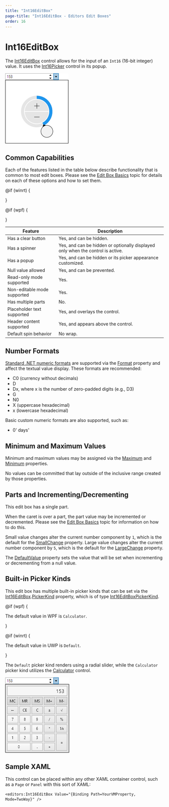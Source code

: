 ```yaml
---
title: "Int16EditBox"
page-title: "Int16EditBox - Editors Edit Boxes"
order: 16
---
```

# Int16EditBox

The [Int16EditBox](xref:@ActiproUIRoot.Controls.Editors.Int16EditBox) control allows for the input of an `Int16` (16-bit integer) value.  It uses the [Int16Picker](../pickers/int16picker.md) control in its popup.

![Screenshot](../images/int32editbox-opened.png)

## Common Capabilities

Each of the features listed in the table below describe functionality that is common to most edit boxes.  Please see the [Edit Box Basics](parteditboxbase.md) topic for details on each of these options and how to set them.

<table>
<thead>

<tr>
<th>Feature</th>
<th>Description</th>
</tr>

</thead>
<tbody>

@if (winrt) {
<tr>
<td>Has a clear button</td>
<td>Yes, and can be hidden.</td>
</tr>
}

@if (wpf) {
<tr>
<td>Has a spinner</td>
<td>Yes, and can be hidden or optionally displayed only when the control is active.</td>
</tr>
}

<tr>
<td>Has a popup</td>
<td>Yes, and can be hidden or its picker appearance customized.</td>
</tr>

<tr>
<td>Null value allowed</td>
<td>Yes, and can be prevented.</td>
</tr>

<tr>
<td>Read-only mode supported</td>
<td>Yes.</td>
</tr>

<tr>
<td>Non-editable mode supported</td>
<td>Yes.</td>
</tr>

<tr>
<td>Has multiple parts</td>
<td>No.</td>
</tr>

<tr>
<td>Placeholder text supported</td>
<td>Yes, and overlays the control.</td>
</tr>

<tr>
<td>Header content supported</td>
<td>Yes, and appears above the control.</td>
</tr>

<tr>
<td>Default spin behavior</td>
<td>No wrap.</td>
</tr>

</tbody>
</table>

## Number Formats

[Standard .NET numeric formats](https://docs.microsoft.com/en-us/dotnet/standard/base-types/standard-numeric-format-strings) are supported via the [Format](xref:@ActiproUIRoot.Controls.Editors.Int16EditBox.Format) property and affect the textual value display.  These formats are recommended:

- C0 (currency without decimals)
- D
- Dx, where x is the number of zero-padded digits (e.g., D3)
- G
- N0
- X (uppercase hexadecimal)
- x (lowercase hexadecimal)

Basic custom numeric formats are also supported, such as:

- 0' days'

## Minimum and Maximum Values

Minimum and maximum values may be assigned via the [Maximum](xref:@ActiproUIRoot.Controls.Editors.Int16EditBox.Maximum) and [Minimum](xref:@ActiproUIRoot.Controls.Editors.Int16EditBox.Minimum) properties.

No values can be committed that lay outside of the inclusive range created by those properties.

## Parts and Incrementing/Decrementing

This edit box has a single part.

When the caret is over a part, the part value may be incremented or decremented.  Please see the [Edit Box Basics](parteditboxbase.md) topic for information on how to do this.

Small value changes alter the current number component by `1`, which is the default for the [SmallChange](xref:@ActiproUIRoot.Controls.Editors.Int16EditBox.SmallChange) property.  Large value changes alter the current number component by `5`, which is the default for the [LargeChange](xref:@ActiproUIRoot.Controls.Editors.Int16EditBox.LargeChange) property.

The [DefaultValue](xref:@ActiproUIRoot.Controls.Editors.Int16EditBox.DefaultValue) property sets the value that will be set when incrementing or decrementing from a null value.

## Built-in Picker Kinds

This edit box has multiple built-in picker kinds that can be set via the [Int16EditBox](xref:@ActiproUIRoot.Controls.Editors.Int16EditBox).[PickerKind](xref:@ActiproUIRoot.Controls.Editors.Int16EditBox.PickerKind) property, which is of type [Int16EditBoxPickerKind](xref:@ActiproUIRoot.Controls.Editors.Int16EditBoxPickerKind).

@if (wpf) {

The default value in WPF is `Calculator`. 

}

@if (winrt) {

The default value in UWP is `Default`. 

}

The `Default` picker kind renders using a radial slider, while the `Calculator` picker kind utilizes the [Calculator](../other-controls/calculator.md) control.

![Screenshot](../images/int32editbox-opened-calculator.png)

## Sample XAML

This control can be placed within any other XAML container control, such as a `Page` or `Panel` with this sort of XAML:

```xaml
<editors:Int16EditBox Value="{Binding Path=YourVMProperty, Mode=TwoWay}" />
```
